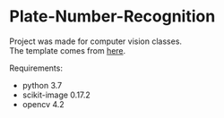 # Plate-Number-Recognition

Project was made for computer vision classes.  
The template comes from [here](https://github.com/PUTvision/ImageProcessingCourse).

Requirements:
+ python 3.7
+ scikit-image 0.17.2
+ opencv 4.2
